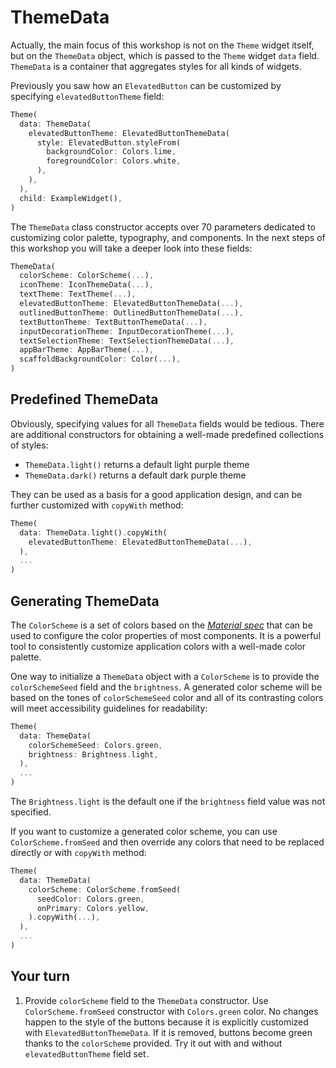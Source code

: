 # ThemeData

Actually, the main focus of this workshop is not on the `Theme` widget itself, but on the `ThemeData` object, which is passed to the `Theme` widget `data` field. `ThemeData` is a container that aggregates styles for all kinds of widgets.

Previously you saw how an `ElevatedButton` can be customized by specifying `elevatedButtonTheme` field:

```dart
Theme(
  data: ThemeData(
    elevatedButtonTheme: ElevatedButtonThemeData(
      style: ElevatedButton.styleFrom(
        backgroundColor: Colors.lime,
        foregroundColor: Colors.white,
      ),
    ),
  ),
  child: ExampleWidget(),
)
```

The `ThemeData` class constructor accepts over 70 parameters dedicated to customizing color palette, typography, and components. In the next steps of this workshop you will take a deeper look into these fields:

```dart
ThemeData(
  colorScheme: ColorScheme(...),
  iconTheme: IconThemeData(...),
  textTheme: TextTheme(...),
  elevatedButtonTheme: ElevatedButtonThemeData(...),
  outlinedButtonTheme: OutlinedButtonThemeData(...),
  textButtonTheme: TextButtonThemeData(...),
  inputDecorationTheme: InputDecorationTheme(...),
  textSelectionTheme: TextSelectionThemeData(...),
  appBarTheme: AppBarTheme(...), 
  scaffoldBackgroundColor: Color(...),
)
```

## Predefined ThemeData

Obviously, specifying values for all `ThemeData` fields would be tedious. There are additional constructors for obtaining a well-made predefined collections of styles:

* `ThemeData.light()` returns a default light purple theme
* `ThemeData.dark()` returns a default dark purple theme

They can be used as a basis for a good application design, and can be further customized with `copyWith` method:

```dart
Theme(
  data: ThemeData.light().copyWith(
    elevatedButtonTheme: ElevatedButtonThemeData(...),
  ),
  ...
)
```

## Generating ThemeData

The `ColorScheme` is a set of colors
based on the [*Material spec*](https://m3.material.io/styles/color/the-color-system/color-roles) that can be used to configure the color properties of most components. It is a powerful tool to consistently customize application colors with a well-made color palette. 

One way to initialize a `ThemeData` object with a `ColorScheme` is to provide the `colorSchemeSeed` field and the `brightness`. A generated color scheme will be based on the tones of `colorSchemeSeed` color and all of its contrasting colors will meet accessibility guidelines for readability:

```dart
Theme(
  data: ThemeData(
    colorSchemeSeed: Colors.green, 
    brightness: Brightness.light,
  ),
  ...
)
```

The `Brightness.light` is the default one if the `brightness` field value was not specified.

If you want to customize a generated color scheme, you can use
`ColorScheme.fromSeed` and then override any colors that need to be replaced directly or with `copyWith` method:

```dart
Theme(
  data: ThemeData(
    colorScheme: ColorScheme.fromSeed(
      seedColor: Colors.green,
      onPrimary: Colors.yellow,
    ).copyWith(...),
  ),
  ...
)
```

## Your turn

1. Provide `colorScheme` field to the `ThemeData` constructor. Use `ColorScheme.fromSeed` constructor with `Colors.green` color. No changes happen to the style of the buttons because it is explicitly customized with `ElevatedButtonThemeData`. If it is removed, buttons become green thanks to the `colorScheme` provided. Try it out with and without `elevatedButtonTheme` field set<img alt="Google Analytics" src="https://www.google-analytics.com/collect?v=1&cid=1&t=pageview&ec=workshop&ea=open&dp=step02&tid=UA-227136526-1" style="width: 1px; height: 1px"/>.
